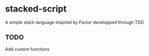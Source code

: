 # stacked-script

A simple stack language inspired by Factor developped through TDD

## TODO

Add custom functions
